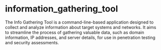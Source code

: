 # information_gathering_tool
The Info Gathering Tool is a command-line-based application designed to collect and analyze information about target systems and networks. It aims to streamline the process of gathering valuable data, such as domain information, IP addresses, and server details, for use in penetration testing and security assessments.
